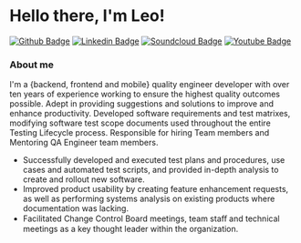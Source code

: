 # Hello there, I'm Leo!

[![Github Badge](https://img.shields.io/badge/-Github-000?style=flat-square&logo=Github&logoColor=white&link=https://github.com/johnlemile)](https://github.com/johnlemile)
[![Linkedin Badge](https://img.shields.io/badge/-LinkedIn-blue?style=flat-square&logo=Linkedin&logoColor=white&link=https://www.linkedin.com/in/johnlemile/)](https://www.linkedin.com/in/johnlemile/)
[![Soundcloud Badge](https://img.shields.io/badge/-soundcloud-f16d1c?style=flat-square&labelColor=f16d1c&logo=soundcloud&logoColor=white&link=https://soundcloud.com/johnlemile)](https://soundcloud.com/johnlemile)
[![Youtube Badge](https://img.shields.io/badge/-YouTube-ff0000?style=flat-square&labelColor=ff0000&logo=youtube&logoColor=white&link=https://www.youtube.com/user/johnlemile)](https://www.youtube.com/user/johnlemile)

### About me
I'm a {backend, frontend and mobile} quality engineer developer with over ten years of experience working to ensure the highest quality outcomes possible. Adept in providing suggestions and solutions to improve and enhance productivity. Developed software requirements and test matrixes, modifying software test scope documents used throughout the entire Testing Lifecycle process. Responsible for hiring Team members and Mentoring QA Engineer team members.

- Successfully developed and executed test plans and procedures, use cases and automated test scripts, and provided in-depth analysis to create and rollout new software.
- Improved product usability by creating feature enhancement requests, as well as performing systems analysis on existing products where documentation was lacking.
- Facilitated Change Control Board meetings, team staﬀ and technical meetings as a key thought leader within the organization.
